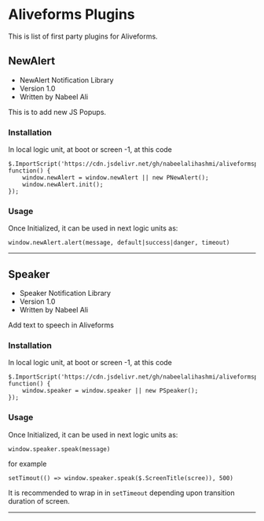 # Aliveforms Plugins

This is list of first party plugins for Aliveforms.

## NewAlert
- NewAlert Notification Library
- Version 1.0
- Written by Nabeel Ali

This is to add new JS Popups.

### Installation
In local logic unit, at boot or screen -1, at this code

```
$.ImportScript('https://cdn.jsdelivr.net/gh/nabeelalihashmi/aliveformsplugins@master/js/PNewAlert.min.js', function() {
    window.newAlert = window.newAlert || new PNewAlert();
    window.newAlert.init();
});
```

### Usage

Once Initialized, it can be used in next logic units as:

```
window.newAlert.alert(message, default|success|danger, timeout)
```
___



## Speaker
- Speaker Notification Library
- Version 1.0
- Written by Nabeel Ali

Add text to speech in Aliveforms

### Installation
In local logic unit, at boot or screen -1, at this code

```
$.ImportScript('https://cdn.jsdelivr.net/gh/nabeelalihashmi/aliveformsplugins@master/js/PSpeaker.min.js', function() {
    window.speaker = window.speaker || new PSpeaker();
});
```

### Usage

Once Initialized, it can be used in next logic units as:

```
window.speaker.speak(message)
```
for example

```
setTimout(() => window.speaker.speak($.ScreenTitle(scree)), 500)
```
It is recommended to wrap in in `setTimeout` depending upon transition duration of screen.
___
